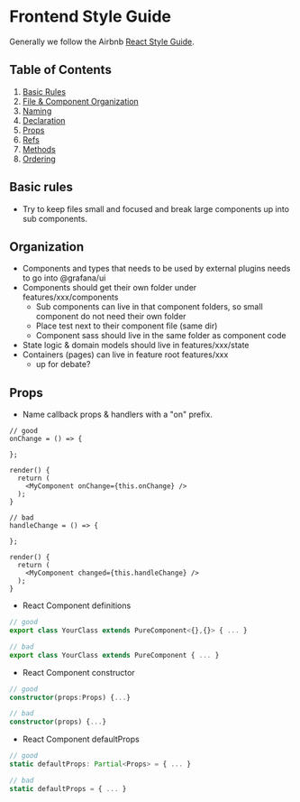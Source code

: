 # Frontend Style Guide

Generally we follow the Airbnb [React Style Guide](https://github.com/airbnb/javascript/tree/master/react).

## Table of Contents

1. [Basic Rules](#basic-rules)
1. [File & Component Organization](#Organization)
1. [Naming](#naming)
1. [Declaration](#declaration)
1. [Props](#props)
1. [Refs](#refs)
1. [Methods](#methods)
1. [Ordering](#ordering)

## Basic rules

- Try to keep files small and focused and break large components up into sub components.

## Organization

- Components and types that needs to be used by external plugins needs to go into @grafana/ui
- Components should get their own folder under features/xxx/components
  - Sub components can live in that component folders, so small component do not need their own folder
  - Place test next to their component file (same dir)
  - Component sass should live in the same folder as component code
- State logic & domain models should live in features/xxx/state
- Containers (pages) can live in feature root features/xxx
  - up for debate?

## Props

- Name callback props & handlers with a "on" prefix.

```tsx
// good
onChange = () => {

};

render() {
  return (
    <MyComponent onChange={this.onChange} />
  );
}

// bad
handleChange = () => {

};

render() {
  return (
    <MyComponent changed={this.handleChange} />
  );
}
```

- React Component definitions

```jsx
// good
export class YourClass extends PureComponent<{},{}> { ... }

// bad
export class YourClass extends PureComponent { ... }
```

- React Component constructor

```typescript
// good
constructor(props:Props) {...}

// bad
constructor(props) {...}
```

- React Component defaultProps

```typescript
// good
static defaultProps: Partial<Props> = { ... }

// bad
static defaultProps = { ... }
```
